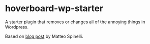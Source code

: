 # hoverboard-wp-starter
A starter plugin that removes or changes all of the annoying things in Wordpress.

Based on [blog post](http://cubiq.org/clean-up-and-optimize-wordpress-for-your-next-theme) by Matteo Spinelli.
